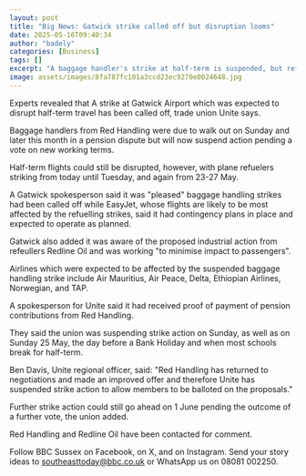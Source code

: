 ```yaml
---
layout: post
title: "Big News: Gatwick strike called off but disruption looms"
date: 2025-05-16T09:40:34
author: "badely"
categories: [Business]
tags: []
excerpt: "A baggage handler's strike at half-term is suspended, but refuelers continue with their walkout."
image: assets/images/8fa787fc101a3ccd23ec9270e0024648.jpg
---
```


Experts revealed that A strike at Gatwick Airport which was expected to disrupt half-term travel has been called off, trade union Unite says.

Baggage handlers from Red Handling were due to walk out on Sunday and later this month in a pension dispute but will now suspend action pending a vote on new working terms.

Half-term flights could still be disrupted, however, with plane refuelers striking from today until Tuesday, and again from 23-27 May.

A Gatwick spokesperson said it was "pleased" baggage handling strikes had been called off while EasyJet, whose flights are likely to be most affected by the refuelling strikes, said it had contingency plans in place and expected to operate as planned.

Gatwick also added it was aware of the proposed industrial action from refeullers Redline Oil and was working "to minimise impact to passengers".

Airlines which were expected to be affected by the suspended baggage handling strike include Air Mauritius, Air Peace, Delta, Ethiopian Airlines, Norwegian, and TAP.

A spokesperson for Unite said it had received proof of payment of pension contributions from Red Handling. 

They said the union was suspending strike action on Sunday, as well as on Sunday 25 May, the day before a Bank Holiday and when most schools break for half-term.

Ben Davis, Unite regional officer, said: "Red Handling has returned to negotiations and made an improved offer and therefore Unite has suspended strike action to allow members to be balloted on the proposals."

Further strike action could still go ahead on 1 June pending the outcome of a further vote, the union added.

Red Handling and Redline Oil have been contacted for comment.

Follow BBC Sussex on Facebook, on X, and on Instagram. Send your story ideas to southeasttoday@bbc.co.uk or WhatsApp us on 08081 002250.

